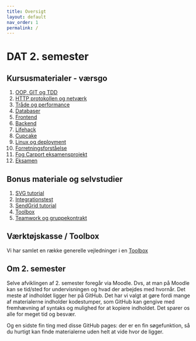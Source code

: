 ```yaml
---
title: Oversigt
layout: default
nav_order: 1
permalink: /
---
```


# DAT 2. semester

## Kursusmaterialer - værsgo

1. [OOP, GIT og TDD](./oop_git_tdd/README.md)
2. [HTTP protokollen og netværk](./http_network/README.md)
3. [Tråde og performance](./threads/Other/README.md)
4. [Databaser](./databases/README.md)
5. [Frontend](./webstack/frontend/README.md)
6. [Backend](./webstack/backend/README.md)
7. [Lifehack](./projects/lifehack/README.md)
8. [Cupcake](./projects/cupcake/README.md)
9. [Linux og deployment](./linux_and_deployment/README.md)
10. [Forretningsforståelse](./business/README.md)
11. [Fog Carport eksamensprojekt](./projects/carport/README.md)
12. [Eksamen](./eksamen/README.md)

## Bonus materiale og selvstudier

1. [SVG tutorial](./projects/carport/svg/README.md)
2. [Integrationstest](./projects/carport/integrationstest/README.md)
3. [SendGrid tutorial](./projects/carport/sendgrid/README.md)
4. [Toolbox](./toolbox/README.md)
5. [Teamwork og gruppekontrakt](./teamwork/gruppekontrakt.docx)

## Værktøjskasse / Toolbox

Vi har samlet en række generelle vejledninger i en [Toolbox](./toolbox/README.md)

## Om 2. semester

Selve afviklingen af 2. semester foregår via Moodle. Dvs, at man på Moodle kan se tid/sted for undervisningen og hvad der arbejdes med hvornår. Det meste af indholdet ligger her på GitHub. Det har vi valgt at gøre fordi mange af materialerne indholder kodestumper, som GitHub kan gengive med fremhævning af syntaks og mulighed for at kopiere indholdet. Det sparer os alle for meget tid og besvær.

Og en sidste fin ting med disse GitHub pages: der er en fin søgefunktion, så du hurtigt kan finde materialerne uden helt at vide hvor de ligger.
